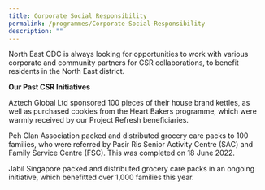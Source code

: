 ```yaml
---
title: Corporate Social Responsibility
permalink: /programmes/Corporate-Social-Responsibility
description: ""
---
```


North East CDC is always looking for opportunities to work with various corporate and community partners for CSR collaborations, to benefit residents in the North East district.

**Our Past CSR Initiatives**

Aztech Global Ltd sponsored 100 pieces of their house brand kettles, as well as purchased cookies from the Heart Bakers programme, which were warmly received by our Project Refresh beneficiaries.

Peh Clan Association packed and distributed grocery care packs to 100 families, who were referred by Pasir Ris Senior Activity Centre (SAC) and Family Service Centre (FSC). This was completed on 18 June 2022.

Jabil Singapore packed and distributed grocery care packs in an ongoing initiative, which benefitted over 1,000 families this year.
